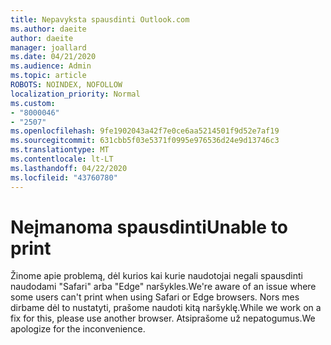 ```yaml
---
title: Nepavyksta spausdinti Outlook.com
ms.author: daeite
author: daeite
manager: joallard
ms.date: 04/21/2020
ms.audience: Admin
ms.topic: article
ROBOTS: NOINDEX, NOFOLLOW
localization_priority: Normal
ms.custom:
- "8000046"
- "2507"
ms.openlocfilehash: 9fe1902043a42f7e0ce6aa5214501f9d52e7af19
ms.sourcegitcommit: 631cbb5f03e5371f0995e976536d24e9d13746c3
ms.translationtype: MT
ms.contentlocale: lt-LT
ms.lasthandoff: 04/22/2020
ms.locfileid: "43760780"
---
```

# <a name="unable-to-print"></a><span data-ttu-id="f85bf-102">Neįmanoma spausdinti</span><span class="sxs-lookup"><span data-stu-id="f85bf-102">Unable to print</span></span>

<span data-ttu-id="f85bf-103">Žinome apie problemą, dėl kurios kai kurie naudotojai negali spausdinti naudodami "Safari" arba "Edge" naršykles.</span><span class="sxs-lookup"><span data-stu-id="f85bf-103">We're aware of an issue where some users can't print when using Safari or Edge browsers.</span></span> <span data-ttu-id="f85bf-104">Nors mes dirbame dėl to nustatyti, prašome naudoti kitą naršyklę.</span><span class="sxs-lookup"><span data-stu-id="f85bf-104">While we work on a fix for this, please use another browser.</span></span> <span data-ttu-id="f85bf-105">Atsiprašome už nepatogumus.</span><span class="sxs-lookup"><span data-stu-id="f85bf-105">We apologize for the inconvenience.</span></span>